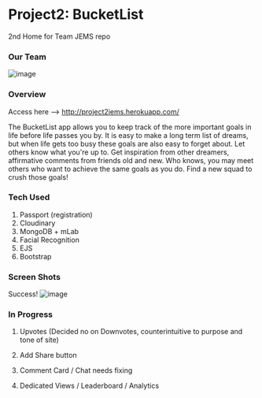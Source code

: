 # Project2: BucketList
2nd Home for Team JEMS repo

### Our Team
![image](https://user-images.githubusercontent.com/41309640/51102693-f5ac4680-17ad-11e9-8de4-682f702a3baf.png)

### Overview

Access here -->  http://project2jems.herokuapp.com/

The BucketList app allows you to keep track of the more important goals in life before life passes you by. It is easy to make a long term list of dreams, but when life gets too busy these goals are also easy to forget about. Let others know what you're up to. Get inspiration from other dreamers, affirmative comments from friends old and new. Who knows, you may meet others who want to achieve the same goals as you do. Find a new squad to crush those goals!

### Tech Used
1.  Passport (registration)
2.  Cloudinary
3.  MongoDB + mLab
4.  Facial Recognition
5.  EJS	
6.  Bootstrap

### Screen Shots
Success!
![image](https://user-images.githubusercontent.com/41309640/51102517-4bccba00-17ad-11e9-94b6-c0d81813c793.png)

### In Progress
1.  Upvotes (Decided no on Downvotes, counterintuitive to purpose and tone of site)

2.  Add Share button

3.  Comment Card / Chat needs fixing

4.  Dedicated Views / Leaderboard / Analytics
